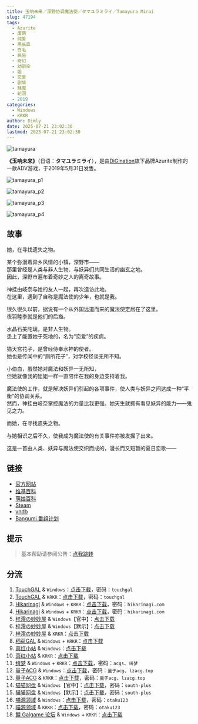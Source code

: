 ```yaml
---
title: 玉响未来／深野协调魔法使／タマユラミライ／Tamayura Mirai
slug: 47194
tags:
  - Azurite
  - 废萌
  - 纯爱
  - 黑长直
  - 白毛
  - 民俗
  - 奇幻
  - 幼驯染
  - 姐
  - 恋爱
  - 剧情
  - 魅魔
  - 轮回
  - 2019
categories:
  - Windows
  - KRKR
author: Dimly
date: 2025-07-21 23:02:30
lastmod: 2025-07-21 23:02:30
---
```


![tamayura](https://static.30hb.cn/vndb/img/tamayura.webp)

**《玉响未来》**（日语：**タマユラミライ**），是由[DiGination](https://zh.moegirl.org.cn/index.php?title=DiGination&action=edit&redlink=1)旗下品牌Azurite制作的一款ADV游戏，于2019年5月31日发售。

<!--more-->

![tamayura_p1](https://static.30hb.cn/vndb/img/tamayura_p1.webp)

![tamayura_p2](https://static.30hb.cn/vndb/img/tamayura_p2.webp)

![tamayura_p3](https://static.30hb.cn/vndb/img/tamayura_p3.webp)

![tamayura_p4](https://static.30hb.cn/vndb/img/tamayura_p4.webp)

## 故事

她，在寻找遗失之物。

某个弥漫着异乡风情的小镇，深野市——  
那里曾经是人类与非人生物、与妖异们共同生活的幽玄之地。  
因此，深野市遍布着奇妙之人的离奇故事。

神挂由岐奈与她的友人一起，再次造访此地。  
在这里，遇到了自称是魔法使的少年，也就是我。

很久很久以前，据说有一个从外国远道而来的魔法使定居在了这里。  
夜羽睦季就是他们的后裔。

水晶石美陀璃，是非人生物。  
患上了能置她于死地的，名为“恋爱”的疾病。

猫天宫花子，是曾经侍奉水神的使者。  
她也是传闻中的“厕所花子”，对学校怪谈无所不知。

小伯白，虽然她对魔法和妖异一无所知，  
但她就像我的姐姐一样一直陪伴在我的身边支持着我。

魔法使的工作，就是解决妖异们引起的各项事件，使人类与妖异之间达成一种“平衡”的协调关系。  
然而，神挂由岐奈掌控魔法的力量比我更强。她天生就拥有看见妖异的能力——鬼见之力。

而她，在寻找遗失之物。

与她相识之后不久，使我成为魔法使的有关事件亦被发掘了出来。

这是一首由人类、妖异与魔法使交织而成的，漫长而又短暂的夏日恋歌——

## 链接

- [官方网站](https://fanzagames-digination.com/azurite/tamayura/index.html)
- [维基百科](https://zh.wikipedia.org/wiki/%E7%8E%89%E9%9F%BF%E6%9C%AA%E4%BE%86)
- [萌娘百科](https://zh.moegirl.org.cn/%E7%8E%89%E5%93%8D%E6%9C%AA%E6%9D%A5)
- [Steam](https://store.steampowered.com/app/1960830/)
- [vndb](https://vndb.org/v23501)
- [Bangumi 番组计划](https://bgm.tv/subject/255032)

## 提示

> 基本帮助请参阅公告：[点我跳转](/)

## 分流

1.  [TouchGAL](https://www.touchgal.us/) & `Windows`：[点击下载](https://pan.touchgal.net/s/2wATg)，密码：`touchgal`
2.  [TouchGAL](https://www.touchgal.us/) & `KRKR`：[点击下载](https://pan.touchgal.net/s/GGkhX)，密码：`touchgal`
3.  [Hikarinagi](https://www.hikarinagi.net/) & `Windows` + `KRKR`：[点击下载](https://pan.yurari.moe/s/7Brcx)，密码：`hikarinagi.com`
4.  [Hikarinagi](https://www.hikarinagi.net/) & `Windows` + `KRKR`：[点击下载](https://pan.yurari.moe/s/K3lCv)，密码：`hikarinagi.com`
5.  [梓澪の妙妙屋](https://zi0.cc/) & `Windows`【官中】：[点击下载](https://zi0.cc/%E5%90%88%E9%9B%86%E7%B3%BB%E5%88%97/%E5%8D%97+GalGame%E6%B1%89%E5%8C%96%E5%8C%BA%E5%85%A8%E5%8C%BA%E8%B5%84%E6%BA%90%E5%A4%87%E4%BB%BD/05/[Azurite]%20%E3%82%BF%E3%83%9E%E3%83%A6%E3%83%A9%E3%83%9F%E3%83%A9%E3%82%A4%20%20%E7%8E%89%E5%93%8D%E6%9C%AA%E6%9D%A5%20%E6%B1%89%E5%8C%96%E7%A1%AC%E7%9B%98%E7%89%88%20%E6%B1%89%E5%8C%96%E7%A1%AC%E7%9B%98%E7%89%88[%E5%AE%98%E6%96%B9%E4%B8%AD%E8%8B%B1%E6%96%87].zip)
6.  [梓澪の妙妙屋](https://zi0.cc/) & `Windows`【默示】：[点击下载](https://zi0.cc/%E5%90%88%E9%9B%86%E7%B3%BB%E5%88%97/%E5%8D%97+GalGame%E6%B1%89%E5%8C%96%E5%8C%BA%E5%85%A8%E5%8C%BA%E8%B5%84%E6%BA%90%E5%A4%87%E4%BB%BD/05/[Azurite]%20%E3%82%BF%E3%83%9E%E3%83%A6%E3%83%A9%E3%83%9F%E3%83%A9%E3%82%A4%20%20%E7%8E%89%E5%93%8D%E6%9C%AA%E6%9D%A5%20%E6%B1%89%E5%8C%96%E7%A1%AC%E7%9B%98%E7%89%88[%E9%BB%98%E7%A4%BA%E6%B1%89%E5%8C%96%E7%BB%84].zip)
7.  [梓澪の妙妙屋](https://zi0.cc/) & `KRKR`：[点击下载](https://zi0.cc/,%E3%80%90ADV-%E5%86%92%E9%99%A9%E6%B8%B8%E6%88%8F%E3%80%91/%E3%80%90PC+%E5%AE%89%E5%8D%93%E3%80%91%E7%8E%89%E5%93%8D%E6%9C%AA%E6%9D%A5%EF%BC%8F%E6%B7%B1%E9%87%8E%E5%8D%8F%E8%B0%83%E9%AD%94%E6%B3%95%E4%BD%BF/%E3%80%90KRKR%E3%80%91%E3%80%90%E6%B1%89%E5%8C%96%E9%AB%98%E5%8E%8B%E3%80%91%E7%8E%89%E5%93%8D%E6%9C%AA%E6%9D%A5%EF%BC%8F%E6%B7%B1%E9%87%8E%E5%8D%8F%E8%B0%83%E9%AD%94%E6%B3%95%E4%BD%BF.zip)
8.  [稻荷GAL](https://inarigal.com/) & `Windows` + `KRKR`：[点击下载](https://inarigal.com/detail/377)
9.  [真红小站](https://www.shinnku.com/) & `Windows`：[点击下载](https://www.shinnku.com/files/shinnku/0/win/%E7%8E%89%E5%93%8D%E6%9C%AA%E6%9D%A5.7z)
10.  [真红小站](https://www.shinnku.com/) & `KRKR`：[点击下载](https://www.shinnku.com/files/shinnku/0/krkr/%E6%B7%B1%E9%87%8E%E5%8D%8F%E8%B0%83%E9%AD%94%E6%B3%95%E4%BD%BF.7z)
11.  [绮梦](https://acgs.one/) & `Windows` + `KRKR`：[点击下载](https://game.acgs.one/game/429.html)，密码：`acgs`、`绮梦`
12.  [量子ACG](https://lzacg.cc/) & `Windows`：[点击下载](https://lzacg.cc/649)，密码：`量子acg`、`lzacg.top`
13.  [量子ACG](https://lzacg.cc/) & `KRKR`：[点击下载](https://lzacg.cc/5878)，密码：`量子acg`、`lzacg.top`
14.  [猫猫网盘](https://catcat.cloud/) & `Windows`【官中】：[点击下载](https://catcat.cloud/GalGame/SP%E5%90%8E%E7%AB%AF1[GalGame%E5%88%86%E5%8C%BA]/GalGame%E5%90%88%E9%9B%86-05%E5%8F%B7%E6%9C%BA/Part06/[Azurite]%20%E7%8E%89%E5%93%8D%E6%9C%AA%E6%9D%A5%EF%BC%8F%E3%82%BF%E3%83%9E%E3%83%A6%E3%83%A9%E3%83%9F%E3%83%A9%E3%82%A4%E3%80%90Steam%E5%AE%98%E6%96%B9%E4%B8%AD%E6%96%87%E3%80%91.rar)，密码：`south-plus`
15.  [猫猫网盘](https://catcat.cloud/) & `Windows`【默示】：[点击下载](https://catcat.cloud/GalGame/SP%E5%90%8E%E7%AB%AF1[GalGame%E5%88%86%E5%8C%BA]/GalGame%E5%90%88%E9%9B%86-05%E5%8F%B7%E6%9C%BA/Part09/[Azurite]%20%E7%8E%89%E5%93%8D%E6%9C%AA%E6%9D%A5%EF%BC%8F%E3%82%BF%E3%83%9E%E3%83%A6%E3%83%A9%E3%83%9F%E3%83%A9%E3%82%A4%E3%80%90%E9%BB%98%E7%A4%BA%E6%B1%89%E5%8C%96%E7%BB%84%E3%80%91.rar)，密码：`south-plus`
16.  [喵源领域](https://www.nyantaku.com/) & `Windows`：[点击下载](https://www.nullcloud.top/Game/Azurite/[Windows]%E7%8E%89%E5%93%8D%E6%9C%AA%E6%9D%A5.7z)，密码：`otaku123`
17.  [喵源领域](https://www.nyantaku.com/) & `KRKR`：[点击下载](https://www.nullcloud.top/Game/Azurite/[Kirikiroid2]%E6%B7%B1%E9%87%8E%E5%8D%8F%E8%B0%83%E9%AD%94%E6%B3%95%E4%BD%BF.7z)，密码：`otaku123`
18.  [鲲 Galgame 论坛](https://www.kungal.com/) & `Windows` + `KRKR`：[点击下载](https://www.kungal.com/galgame/150)

